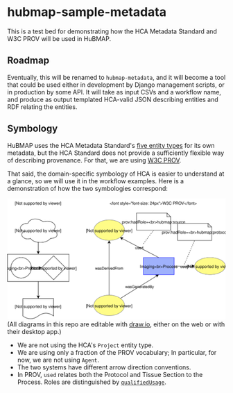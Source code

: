 # hubmap-sample-metadata

This is a test bed for demonstrating how the HCA Metadata Standard and W3C PROV will be used in HuBMAP.

## Roadmap

Eventually, this will be renamed to `hubmap-metadata`, and it will become a tool that could be used either in development by Django management scripts, or in production by some API. It will take as input CSVs and a workflow name, and produce as output templated HCA-valid JSON describing entities and RDF relating the entities.

## Symbology

HuBMAP uses the HCA Metadata Standard's [five entity types](https://github.com/HumanCellAtlas/metadata-schema/blob/dc60b25010d0b82796b0cb256a120317343040d5/docs/structure.md#metadata-entity-model) for its own metadata,
but the HCA Standard does not provide a sufficiently flexible way of describing provenance.
For that, we are using [W3C PROV](https://www.w3.org/TR/2013/NOTE-prov-primer-20130430/#intuitive-overview-of-prov).

That said, the domain-specific symbology of HCA is easier to understand at a glance,
so we will use it in the workflow examples.
Here is a demonstration of how the two symbologies correspond:

![Compare HCA to PROV](hca-prov.svg?sanitize=true)
(All diagrams in this repo are editable with [draw.io](https://www.draw.io/), either on the web or with their desktop app.)

- We are not using the HCA's `Project` entity type.
- We are using only a fraction of the PROV vocabulary; In particular, for now, we are not using `Agent`.
- The two systems have different arrow direction conventions.
- In PROV, `used` relates both the Protocol and Tissue Section to the Process. Roles are distinguished by [`qualifiedUsage`](https://www.w3.org/TR/prov-o/#qualifiedUsage).
